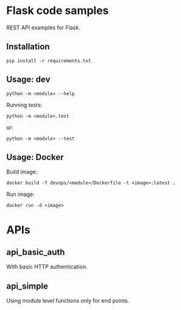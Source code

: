 Flask code samples
=

REST API examples for Flask.


Installation
-

`pip install -r requirements.txt`


Usage: dev
-

`python -m <module> --help`

Running tests:

`python -m <module>.test`

or:

`python -m <module> --test`


Usage: Docker
-

Build image:

`docker build -f devops/<module>/Dockerfile -t <image>:latest .` 

Run image:

`docker run -d <image>`


APIs
=

api_basic_auth
-

With basic HTTP authentication.


api_simple
-

Using module level functions only for end points.
